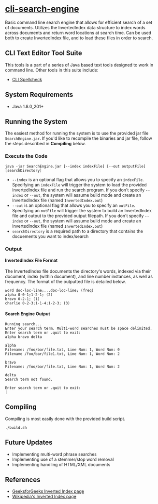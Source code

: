 # [cli-search-engine](https://github.com/marcelagmrtnz/cli-search-engine)
Basic command line search engine that allows for efficient search of a set of documents. Utilizes the InvertedIndex data structure to index words across documents and return word locations at search time. Can be used both to create InvertedIndex file, and to load these files in order to search.

## CLI Text Editor Tool Suite
This tools is a part of a series of Java based text tools designed to work in command line. Other tools in this suite include:
- [CLI Spellcheck](https://github.com/marcelagmrtnz/cli-spellcheck)

## System Requirements
- Java 1.8.0_201+

## Running the System
The easiest method for running the system is to use the provided jar file ```SearchEngine.jar```. If you'd like to recompile the binaries and jar file, follow the steps described in **Compiling** below.

### Execute the Code
```
java -jar SearchEngine.jar [--index indexFile] [--out outputFile] [searchDirectory]
```
- ```--index``` is an optional flag that allows you to specify an ```indexFile```. Specifying an ```indexFile``` will trigger the system to load the  provided InvertedIndex file and run the search program. If you don't specify ```--index``` or ```--out```, the system will assume build mode and create an InvertedIndex file (named ```InvertedIndex.out```)
- ```--out``` is an optional flag that allows you to specify an ```outFile```. Specifying an ```outFile``` will trigger the system to build an InvertedIndex file and output to the provided output filepath. If you don't specify ```--index``` or ```--out```, the system will assume build mode and create an InvertedIndex file (named ```InvertedIndex.out```)
- ```searchDirectory``` is a required path to a directory that contains the docuements you want to index/search

### Output

#### InvertedIndex File Format
The InvertedIndex file documents the directory's words, indexed via their document, index (within document), and line number instances, as well as frequency. The format of the outputted file is detailed below.
```
word doc-loc-line;...doc-loc-line; (freq)
alpha 0-0-1;1-2-1; (2)
bravo 0-2-1; (1)
charlie 0-2-3;1-1-4;1-2-3; (3)
```

#### Search Engine Output
```
Running search...
Enter your search term. Multi-word searches must be space delimited.
Enter search term or .quit to exit: 
alpha bravo delta

alpha
Filename: /foo/bar/file.txt, Line Num: 1, Word Num: 0
Filename /foo/bar/file1.txt, Line Num: 1, Word Num: 2

bravo
Filename: /foo/bar/file.txt, Line Num: 1, Word Num: 2

delta
Search term not found.

Enter search term or .quit to exit:
|
```

## Compiling
Compiling is most easily done with the provided build script.
```
./build.sh
```

## Future Updates
- Implementing multi-word phrase searches
- Implementing use of a stemmer/stop word removal
- Implementing handling of HTML/XML documents

## References
- [GeeksforGeeks Inverted Index page](https://www.geeksforgeeks.org/inverted-index/)
- [Wikipedia's Inverted Index page](https://en.wikipedia.org/wiki/Inverted_index)
